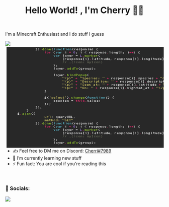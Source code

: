 <h1 align="center">Hello World! , I'm Cherry 👩‍💻</h1>
<br>

I'm a Minecraft Enthusiast
and I do stuff I guess

<img src="https://discord.c99.nl/widget/theme-1/736507120542941194.png"/>

<br>

<img align="right" alt="GIF" src="https://github.com/bhumikatewary/bhumikatewary/blob/main/giphy.gif" width="500" height="320" />

- ✍ Feel free to DM me on Discord: [Cherri#7989]
- 🌱 I’m currently learning new stuff
- ⚡ Fun fact: You are cool if you're reading this

<br>


### 🚀 Socials:

<p align="left">
    <a href="https://www.youtube.com/channel/UC_cjuQZrkpL_6CYqkoys5kg" target="_blank"> <img src="https://img.icons8.com/color/48/000000/youtube-play.png"/> </a>
</p>

<br>


<br>




[Cherri#7989]: https://discord.com/users/736507120542941194
